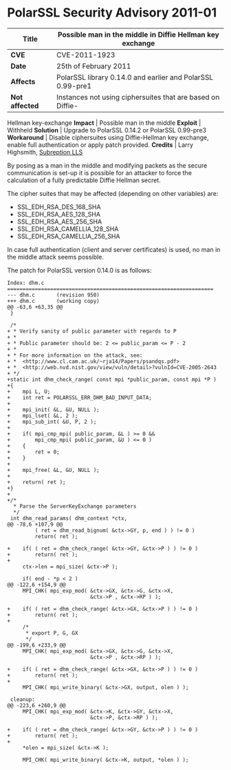 # PolarSSL Security Advisory 2011-01

**Title** |  Possible man in the middle in Diffie Hellman key exchange
---|---
**CVE** |  CVE-2011-1923
**Date** |  25th of February 2011
**Affects** |  PolarSSL library 0.14.0 and earlier and PolarSSL 0.99-pre1
**Not affected** |  Instances not using ciphersuites that are based on Diffie-
Hellman key-exchange
**Impact** |  Possible man in the middle
**Exploit** |  Withheld
**Solution** |  Upgrade to PolarSSL 0.14.2 or PolarSSL 0.99-pre3
**Workaround** |  Disable ciphersuites using Diffie-Hellman key exchange,
enable full authentication or apply patch provided.
**Credits** |  Larry Highsmith, [Subreption LLS](http://www.subreption.com/)

By posing as a man in the middle and modifying packets as the secure
communication is set-up it is possible for an attacker to force the
calculation of a fully predictable Diffie Hellman secret.

The cipher suites that may be affected (depending on other variables) are:

  * SSL_EDH_RSA_DES_168_SHA
  * SSL_EDH_RSA_AES_128_SHA
  * SSL_EDH_RSA_AES_256_SHA
  * SSL_EDH_RSA_CAMELLIA_128_SHA
  * SSL_EDH_RSA_CAMELLIA_256_SHA

In case full authentication (client and server certificates) is used, no man
in the middle attack seems possible.

The patch for PolarSSL version 0.14.0 is as follows:



    Index: dhm.c
    ===================================================================
    --- dhm.c       (revision 950)
    +++ dhm.c       (working copy)
    @@ -63,6 +63,35 @@
     }

     /*
    + * Verify sanity of public parameter with regards to P
    + *
    + * Public parameter should be: 2 <= public_param <= P - 2
    + *
    + * For more information on the attack, see:
    + *  <http://www.cl.cam.ac.uk/~rja14/Papers/psandqs.pdf>
    + *  <http://web.nvd.nist.gov/view/vuln/detail>?vulnId=CVE-2005-2643
    + */
    +static int dhm_check_range( const mpi *public_param, const mpi *P )
    +{
    +    mpi L, U;
    +    int ret = POLARSSL_ERR_DHM_BAD_INPUT_DATA;
    +
    +    mpi_init( &L, &U, NULL );
    +    mpi_lset( &L, 2 );
    +    mpi_sub_int( &U, P, 2 );
    +
    +    if( mpi_cmp_mpi( public_param, &L ) >= 0 &&
    +        mpi_cmp_mpi( public_param, &U ) <= 0 )
    +    {
    +        ret = 0;
    +    }
    +
    +    mpi_free( &L, &U, NULL );
    +
    +    return( ret );
    +}
    +
    +/*
      * Parse the ServerKeyExchange parameters
      */
     int dhm_read_params( dhm_context *ctx,
    @@ -78,6 +107,9 @@
             ( ret = dhm_read_bignum( &ctx->GY, p, end ) ) != 0 )
             return( ret );

    +    if( ( ret = dhm_check_range( &ctx->GY, &ctx->P ) ) != 0 )
    +        return( ret );
    +
         ctx->len = mpi_size( &ctx->P );

         if( end - *p < 2 )
    @@ -122,6 +154,9 @@
         MPI_CHK( mpi_exp_mod( &ctx->GX, &ctx->G, &ctx->X,
                               &ctx->P , &ctx->RP ) );

    +    if( ( ret = dhm_check_range( &ctx->GX, &ctx->P ) ) != 0 )
    +        return( ret );
    +
         /*
          * export P, G, GX
          */
    @@ -199,6 +233,9 @@
         MPI_CHK( mpi_exp_mod( &ctx->GX, &ctx->G, &ctx->X,
                               &ctx->P , &ctx->RP ) );

    +    if( ( ret = dhm_check_range( &ctx->GX, &ctx->P ) ) != 0 )
    +        return( ret );
    +
         MPI_CHK( mpi_write_binary( &ctx->GX, output, olen ) );

     cleanup:
    @@ -223,6 +260,9 @@
         MPI_CHK( mpi_exp_mod( &ctx->K, &ctx->GY, &ctx->X,
                               &ctx->P, &ctx->RP ) );

    +    if( ( ret = dhm_check_range( &ctx->GY, &ctx->P ) ) != 0 )
    +        return( ret );
    +
         *olen = mpi_size( &ctx->K );

         MPI_CHK( mpi_write_binary( &ctx->K, output, *olen ) );
